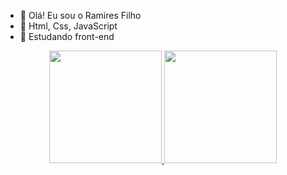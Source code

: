 - 👋 Olá! Eu sou o Ramires Filho
- 👀 Html, Css, JavaScript
- 🌱 Estudando front-end

<div align="center">
  <a href="https://github.com/ramiresfilho">
  <img height="180em" src="https://github-readme-stats.vercel.app/api?username=ramiresfilho&show_icons=true&theme=dracula&include_all_commits=true&count_private=true"/>
  <img height="180em" src="https://github-readme-stats.vercel.app/api/top-langs/?username=ramiresfilho&layout=compact&langs_count=7&theme=dracula"/>
</div>
